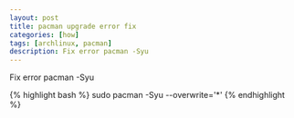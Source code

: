 ```yaml
---
layout: post
title: pacman upgrade error fix
categories: [how]
tags: [archlinux, pacman]
description: Fix error pacman -Syu
---
```

Fix error pacman -Syu

{% highlight bash %}
sudo pacman -Syu --overwrite='*'
{% endhighlight %}
